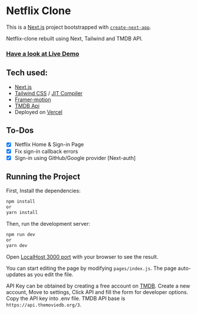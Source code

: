 # Netflix Clone
This is a [Next.js](https://nextjs.org/) project bootstrapped with [`create-next-app`](https://github.com/vercel/next.js/tree/canary/packages/create-next-app).
<p> Netflix-clone rebuilt using Next, Tailwind and TMDB API.</p>
<h3><a href="https://clone-netflix-next-js.vercel.app/">Have a look at Live Demo</a></h3>

## Tech used:
- [Next.js](https://nextjs.org/)
- [Tailwind CSS](https://tailwindcss.com/) / [JIT Compiler](https://v2.tailwindcss.com/docs/just-in-time-mode)
- [Framer-motion](https://www.framer.com/)
- [TMDB Api](https://www.themoviedb.org/)
- Deployed on [Vercel](https://vercel.com/)

## To-Dos
- [x] Netflix Home & Sign-in Page 
- [x] Fix sign-in callback errors
- [x] Sign-in using GitHub/Google provider [Next-auth]

## Running the Project

First, Install the dependencies:

```bash
npm install
or
yarn install
```
Then, run the development server:
```bash
npm run dev
or 
yarn dev
```

Open [LocalHost 3000 port](http://localhost:3000) with your browser to see the result.

You can start editing the page by modifying `pages/index.js`. The page auto-updates as you edit the file.

API Key can be obtained by creating a free account on [TMDB](https://www.themoviedb.org/). Create a new account, Move to settings, Click API and fill the form for developer options. Copy the API key into .env file. TMDB API base is `https://api.themoviedb.org/3`.

